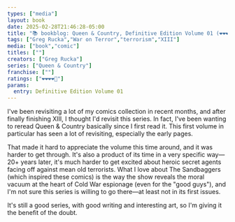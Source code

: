 ```yaml
---
types: ["media"]
layout: book
date: 2025-02-28T21:46:28-05:00
title: "📚 bookblog: Queen & Country, Definitive Edition Volume 01 (❤️❤️❤️❤️🖤)"
tags: ["Greg Rucka","War on Terror","terrorism","XIII"]
media: ["book","comic"]
titles: [""]
creators: ["Greg Rucka"]
series: ["Queen & Country"]
franchise: [""]
ratings: ["❤️❤️❤️❤️🖤"]
params:
  entry: Definitive Edition Volume 01
---
```


I've been revisiting a lot of my comics collection in recent months, and after finally finishing XIII, I thought I'd revisit this series. In fact, I've been wanting to reread Queen & Country basically since I first read it. This first volume in particular has seen a lot of revisiting, especially the early pages.

That made it hard to appreciate the volume this time around, and it was harder to get through. It's also a product of its time in a very specific way—20+ years later, it's much harder to get excited about heroic secret agents facing off against mean old terrorists. What I love about The Sandbaggers (which inspired these comics) is the way the show reveals the moral vacuum at the heart of Cold War espionage (even for the "good guys"), and I'm not sure this series is willing to go there—at least not in its first issues.

It's still a good series, with good writing and interesting art, so I'm giving it the benefit of the doubt.
